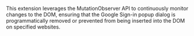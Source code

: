 This extension leverages the MutationObserver API to continuously monitor changes to the DOM, ensuring that the Google Sign-in popup dialog is programmatically removed or prevented from being inserted into the DOM on specified websites.
